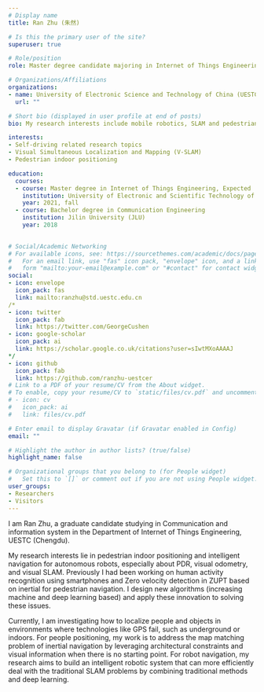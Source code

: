 ```yaml
---
# Display name
title: Ran Zhu (朱然)

# Is this the primary user of the site?
superuser: true

# Role/position
role: Master degree candidate majoring in Internet of Things Engineering

# Organizations/Affiliations
organizations:
- name: University of Electronic Science and Technology of China (UESTC)
  url: ""

# Short bio (displayed in user profile at end of posts)
bio: My research interests include mobile robotics, SLAM and pedestrian indoor positioning.

interests:
- Self-driving related research topics
- Visual Simultaneous Localization and Mapping (V-SLAM)
- Pedestrian indoor positioning

education:
  courses:
  - course: Master degree in Internet of Things Engineering, Expected
    institution: University of Electronic and Scientific Technology of China (UESTC)
    year: 2021, fall
  - course: Bachelor degree in Communication Engineering
    institution: Jilin University (JLU)
    year: 2018
  

# Social/Academic Networking
# For available icons, see: https://sourcethemes.com/academic/docs/page-builder/#icons
#   For an email link, use "fas" icon pack, "envelope" icon, and a link in the
#   form "mailto:your-email@example.com" or "#contact" for contact widget.
social:
- icon: envelope
  icon_pack: fas
  link: mailto:ranzhu@std.uestc.edu.cn
/*
- icon: twitter
  icon_pack: fab
  link: https://twitter.com/GeorgeCushen
- icon: google-scholar
  icon_pack: ai
  link: https://scholar.google.co.uk/citations?user=sIwtMXoAAAAJ
*/
- icon: github
  icon_pack: fab
  link: https://github.com/ranzhu-uestcer
# Link to a PDF of your resume/CV from the About widget.
# To enable, copy your resume/CV to `static/files/cv.pdf` and uncomment the lines below.
# - icon: cv
#   icon_pack: ai
#   link: files/cv.pdf

# Enter email to display Gravatar (if Gravatar enabled in Config)
email: ""

# Highlight the author in author lists? (true/false)
highlight_name: false

# Organizational groups that you belong to (for People widget)
#   Set this to `[]` or comment out if you are not using People widget.
user_groups:
- Researchers
- Visitors
---
```


I am Ran Zhu, a graduate candidate studying in Communication and information system in the Department of Internet of Things Engineering, UESTC (Chengdu).

 

My research interests lie in pedestrian indoor positioning and intelligent navigation for autonomous robots, especially about PDR, visual odometry, and visual SLAM. Previously I had been working on human activity recognition using smartphones and Zero velocity detection in ZUPT based on inertial for pedestrian navigation. I design new algorithms (increasing machine and deep learning based) and apply these innovation to solving these issues. 

 

Currently, I am investigating how to localize people and objects in environments where technologies like GPS fail, such as underground or indoors. For people positioning, my work is to address the map matching problem of inertial navigation by leveraging architectural constraints and visual information when there is no starting point. For robot navigation, my research aims to build an intelligent robotic system that can more efficiently deal with the traditional SLAM problems by combining traditional methods and deep learning.